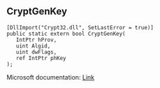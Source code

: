 ## CryptGenKey

```
[DllImport("Crypt32.dll", SetLastError = true)]
public static extern bool CryptGenKey(
   IntPtr hProv,
   uint Algid,
   uint dwFlags,
   ref IntPtr phKey
);
```

Microsoft documentation: [Link](https://docs.microsoft.com/en-us/windows/win32/api/wincrypt/nf-wincrypt-cryptgenkey)
